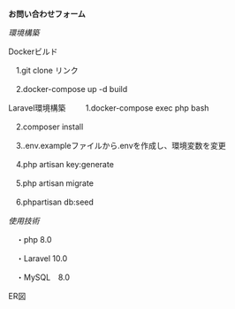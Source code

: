 **お問い合わせフォーム**

*環境構築*

Dockerビルド

　1.git clone リンク

　2.docker-compose up -d build

Laravel環境構築
　
　1.docker-compose exec php bash
  
　2.composer install
  
　3..env.exampleファイルから.envを作成し、環境変数を変更

　4.php artisan key:generate

　5.php artisan migrate

　6.phpartisan db:seed

*使用技術*

　・php 8.0
  
　・Laravel 10.0
  
　・MySQL　8.0

 ER図

